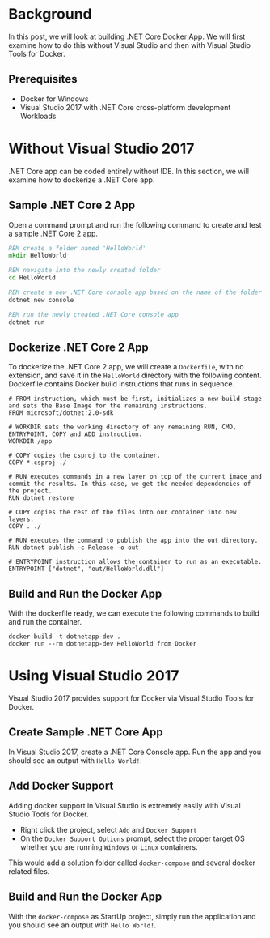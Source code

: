 # Background

In this post, we will look at building .NET Core Docker App. We will first examine how to do this without Visual Studio and then with Visual Studio Tools for Docker.

## Prerequisites

- Docker for Windows
- Visual Studio 2017 with .NET Core cross-platform development Workloads

# Without Visual Studio 2017

.NET Core app can be coded entirely without IDE. In this section, we will examine how to dockerize a .NET Core app.

## Sample .NET Core 2 App

Open a command prompt and run the following command to create and test a sample .NET Core 2 app.

``` bat
REM create a folder named 'HelloWorld'
mkdir HelloWorld

REM navigate into the newly created folder
cd HelloWorld

REM create a new .NET Core console app based on the name of the folder
dotnet new console

REM run the newly created .NET Core console app
dotnet run
```

## Dockerize .NET Core 2 App

To dockerize the .NET Core 2 app, we will create a `Dockerfile`, with no extension, and save it in the `HelloWorld` directory with the following content. Dockerfile contains Docker build instructions that runs in sequence.

``` docker
# FROM instruction, which must be first, initializes a new build stage and sets the Base Image for the remaining instructions.
FROM microsoft/dotnet:2.0-sdk

# WORKDIR sets the working directory of any remaining RUN, CMD, ENTRYPOINT, COPY and ADD instruction.
WORKDIR /app

# COPY copies the csproj to the container.
COPY *.csproj ./

# RUN executes commands in a new layer on top of the current image and commit the results. In this case, we get the needed dependencies of the project.
RUN dotnet restore

# COPY copies the rest of the files into our container into new layers.
COPY . ./

# RUN executes the command to publish the app into the out directory.
RUN dotnet publish -c Release -o out

# ENTRYPOINT instruction allows the container to run as an executable.
ENTRYPOINT ["dotnet", "out/HelloWorld.dll"]
```

## Build and Run the Docker App

With the dockerfile ready, we can execute the following commands to build and run the container.

``` dos
docker build -t dotnetapp-dev .
docker run --rm dotnetapp-dev HelloWorld from Docker
```

# Using Visual Studio 2017

Visual Studio 2017 provides support for Docker via Visual Studio Tools for Docker.

## Create Sample .NET Core App

In Visual Studio 2017, create a .NET Core Console app. Run the app and you should see an output with ```Hello World!```.

## Add Docker Support

Adding docker support in Visual Studio is extremely easily with Visual Studio Tools for Docker.

- Right click the project, select ```Add``` and ```Docker Support```
- On the ```Docker Support Options``` prompt, select the proper target OS whether you are running ```Windows``` or ```Linux``` containers.

This would add a solution folder called ```docker-compose``` and several docker related files.

## Build and Run the Docker App

With the ```docker-compose``` as StartUp project, simply run the application and you should see an output with ```Hello World!```.

